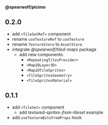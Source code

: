 __@spearwolf/picimo__

## 0.2.0

- add `<TileSetRef>` component
- rename `useTextureRef` to `useTexture`
- rename `TextureStore` to `AssetStore`
- integrate _@spearwolf/tiled-maps_ package
  - add new components:
    - `<RepeatingTilesProvider>`
    - `<Map2DLayer3D>`
    - `<Map2DTileSprites>`
    - `<TileSpritesGeometry>`
    - `<TileSpritesMaterial>`


## 0.1.1

- add `<TileSet>` component
  - add _textured-sprites-from-tileset_ example
- add `useTextureBitsFromProps` hook
